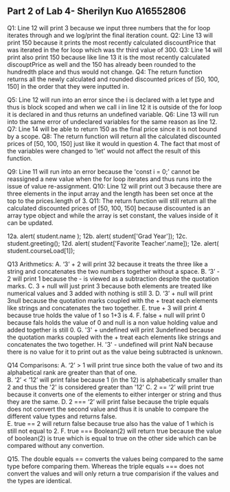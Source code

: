 ## Part 2 of Lab 4- Sherilyn Kuo A16552806
Q1: Line 12 will print 3 because we input three numbers that the for loop iterates through and we log/print the final iteration count. 
Q2: Line 13 will print 150 because it prints the most recently calculated discountPrice that was iterated in the for loop which was thr third value of 300.
Q3: Line 14 will print also print 150 because like line 13 it is the most recently calculated discouptPrice as well and the 150 has already been rounded to the hundredth place and thus would not change. 
Q4: The return function returns all the newly calculated and rounded discounted prices  of [50, 100, 150] in the order that they were inputted in.  

Q5: Line 12 will run into an error since the i is declared with a let type and thus is block scoped and when we call i in line 12 it is outside of the for loop it is declared in and thus returns an undefined variable. 
Q6: Line 13 will run into the same error of undeclared variables for the same reason as line 12.
Q7: Line 14 will be able to return 150 as the final price since it is not bound by a scope.
Q8: The return function will return all the calculated discounted prices  of [50, 100, 150] just like it would in question 4.  The fact that most of the variables were changed to 'let' would not affect the result of this function. 

Q9: Line 11 will run into an error because the 'const i = 0;' cannot be reassigned a new value when the for loop iterates and thus runs into the issue of value re-assignment.
Q10: Line 12 will print out 3 because there are three elements in the input array and the length has been set once at the top to the prices.length of 3.
Q11: The return function will still return all the calculated discounted prices of [50, 100, 150] because discounted is an array type object and while the array is set constant, the values inside of it can be updated. 

12a. alert( student.name );
12b. alert( student['Grad Year']);
12c. student.greeting();
12d. alert( student['Favorite Teacher'.name]);
12e. alert( student.courseLoad[1]);

Q13 Arithmetics:
A. ‘3’ + 2      will print 32 because it treats the three like a string and concatenates the two numbers together without a space.
B. ‘3’ - 2      will print 1 because the - is viewed as a subtraction despite the quotation marks.
C. 3 + null     will just print 3 because both elements are treated like numerical values and 3 added with nothing is still 3.
D. ‘3’ + null   will print 3null because the quotation marks coupled with the + treat each elements like strings and concatenates the two together. 
E. true + 3     will print 4 because true holds the value of 1 so 1+3 is 4.
F. false + null will print 0 because fals holds the value of 0 and null is a non value holding value and added together is still 0.
G. '3' + undefined  will print 3undefined because the quotation marks coupled with the + treat each elements like strings and concatenates the two together. 
H. '3' - undefined  will print NaN because there is no value for it to print out as the value being subtracted is unknown. 

Q14 Comparisons:
A. ‘2’ > 1      will print true since both the value of two and its alphabetical rank are greater than that of one.  
B. ‘2’ < ‘12’   will print false because 1 (in the 12) is alphabetically smaller than 2 and thus the '2' is considered greater than '12'
C. 2 == ‘2’     will print true because it converts one of the elements to either interger or string and thus they are the same. 
D. 2 === ‘2’    will print false because the triple equals does not convert the second value and thus it is unable to compare the different value types and returns false.  
E. true == 2    will return false because true also has the value of 1 which is still not equal to 2. 
F. true === Boolean(2)  will return true because the value of boolean(2) is true which is equal to true on the other side which can be compared without any convertion. 

Q15. The double equals == converts the values being compared to the same type before comparing them.  Whereas the triple equals === does not convert the values and will only return a true comparision if the values and the types are identical.
